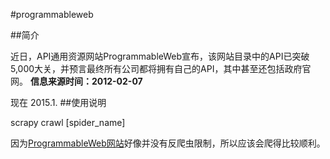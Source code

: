 #programmableweb

##简介

近日，API通用资源网站ProgrammableWeb宣布，该网站目录中的API已突破5,000大关，并预言最终所有公司都将拥有自己的API，其中甚至还包括政府官网。
**信息来源时间：2012-02-07**

现在 2015.1.
##使用说明

scrapy crawl \[spider_name\]

因为[ProgrammableWeb网站](www.programmableweb.com)好像并没有反爬虫限制，所以应该会爬得比较顺利。
